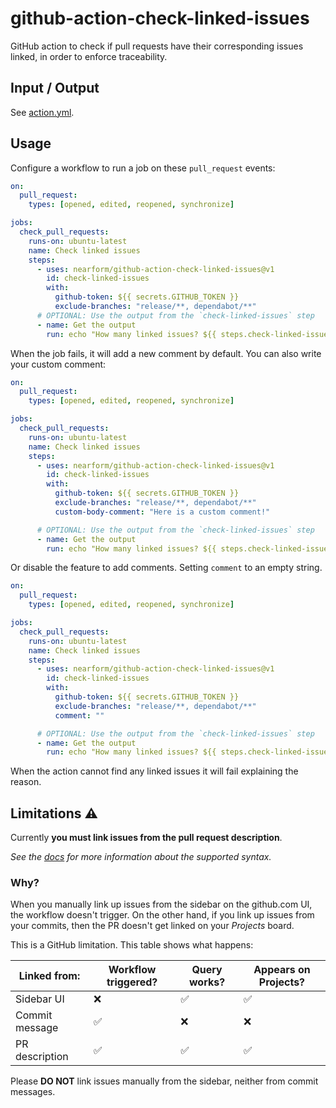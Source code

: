 # github-action-check-linked-issues

GitHub action to check if pull requests have their corresponding issues linked, in order to enforce traceability.

## Input / Output

See [action.yml](action.yml).

## Usage

Configure a workflow to run a job on these `pull_request` events:

```yaml
on:
  pull_request:
    types: [opened, edited, reopened, synchronize]

jobs:
  check_pull_requests:
    runs-on: ubuntu-latest
    name: Check linked issues
    steps:
      - uses: nearform/github-action-check-linked-issues@v1
        id: check-linked-issues
        with:
          github-token: ${{ secrets.GITHUB_TOKEN }}
          exclude-branches: "release/**, dependabot/**"
      # OPTIONAL: Use the output from the `check-linked-issues` step
      - name: Get the output
        run: echo "How many linked issues? ${{ steps.check-linked-issues.outputs.linked_issues_count }}"
```

 When the job fails, it will add a new comment by default. You can also write your custom comment:

```yaml
on:
  pull_request:
    types: [opened, edited, reopened, synchronize]

jobs:
  check_pull_requests:
    runs-on: ubuntu-latest
    name: Check linked issues
    steps:
      - uses: nearform/github-action-check-linked-issues@v1
        id: check-linked-issues
        with:
          github-token: ${{ secrets.GITHUB_TOKEN }}
          exclude-branches: "release/**, dependabot/**"
          custom-body-comment: "Here is a custom comment!"

      # OPTIONAL: Use the output from the `check-linked-issues` step
      - name: Get the output
        run: echo "How many linked issues? ${{ steps.check-linked-issues.outputs.linked_issues_count }}"
```

Or disable the feature to add comments. Setting `comment` to an empty string.

```yaml
on:
  pull_request:
    types: [opened, edited, reopened, synchronize]

jobs:
  check_pull_requests:
    runs-on: ubuntu-latest
    name: Check linked issues
    steps:
      - uses: nearform/github-action-check-linked-issues@v1
        id: check-linked-issues
        with:
          github-token: ${{ secrets.GITHUB_TOKEN }}
          exclude-branches: "release/**, dependabot/**"
          comment: ""

      # OPTIONAL: Use the output from the `check-linked-issues` step
      - name: Get the output
        run: echo "How many linked issues? ${{ steps.check-linked-issues.outputs.linked_issues_count }}"
```

When the action cannot find any linked issues it will fail explaining the reason.

## Limitations ⚠️

Currently **you must link issues from the pull request description**.

_See the [docs](https://docs.github.com/en/issues/tracking-your-work-with-issues/linking-a-pull-request-to-an-issue#linking-a-pull-request-to-an-issue-using-a-keyword) for more information about the supported syntax._

### Why?

When you manually link up issues from the sidebar on the github.com UI, the workflow doesn't trigger. On the other hand, if you link up issues from your commits, then the PR doesn't get linked on your _Projects_ board.

This is a GitHub limitation. This table shows what happens:

| Linked from:    | Workflow triggered? | Query works? | Appears on Projects? |
| --------------- | ------------------- | ------------ | -------------------- |
| Sidebar UI      | ❌ | ✅ | ✅ |
| Commit message  | ✅ | ❌ | ❌ |
| PR description  | ✅ | ✅ | ✅ |


Please **DO NOT** link issues manually from the sidebar, neither from commit messages.
